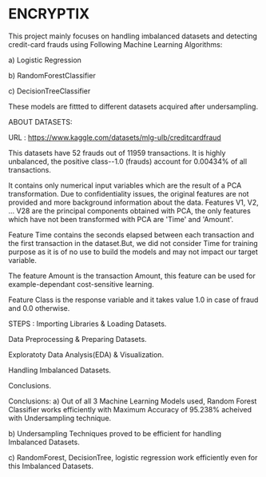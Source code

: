 # ENCRYPTIX
This project mainly focuses on handling imbalanced datasets and detecting credit-card frauds using Following Machine Learning Algorithms:

a) Logistic Regression

b) RandomForestClassifier

c) DecisionTreeClassifier

These models are fittted to different datasets acquired after undersampling.

ABOUT DATASETS:

URL : https://www.kaggle.com/datasets/mlg-ulb/creditcardfraud

This datasets have 52 frauds out of 11959 transactions. It is highly unbalanced, the positive class--1.0 (frauds) account for 0.00434% of all transactions.

It contains only numerical input variables which are the result of a PCA transformation. Due to confidentiality issues, the original features are not provided and more background information about the data. Features V1, V2, … V28 are the principal components obtained with PCA, the only features which have not been transformed with PCA are 'Time' and 'Amount'.

Feature Time contains the seconds elapsed between each transaction and the first transaction in the dataset.But, we did not consider Time for training purpose as it is of no use to build the models and may not impact our target variable.

The feature Amount is the transaction Amount, this feature can be used for example-dependant cost-sensitive learning.

Feature Class is the response variable and it takes value 1.0 in case of fraud and 0.0 otherwise.

STEPS :
Importing Libraries & Loading Datasets.

Data Preprocessing & Preparing Datasets.

Exploratoty Data Analysis(EDA) & Visualization.

Handling Imbalanced Datasets.

Conclusions.

Conclusions:
a) Out of all 3 Machine Learning Models used, Random Forest Classifier works efficiently with Maximum Accuracy of 95.238% acheived with Undersampling technique.

b) Undersampling Techniques proved to be efficient for handling Imbalanced Datasets.

c) RandomForest, DecisionTree, logistic regression work efficiently even for this Imbalanced Datasets.
